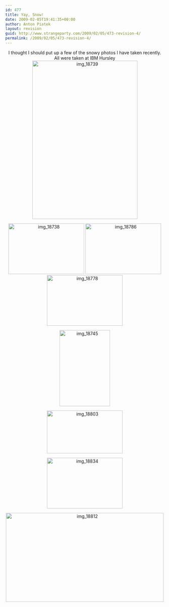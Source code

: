 ```yaml
---
id: 477
title: Yay, Snow!
date: 2009-02-05T19:41:35+00:00
author: Anton Piatek
layout: revision
guid: http://www.strangeparty.com/2009/02/05/473-revision-4/
permalink: /2009/02/05/473-revision-4/
---
```

<p style="text-align: center;">
  I thought I should put up a few of the snowy photos I have taken recently. All were taken at IBM Hursley<a class="tt-flickr tt-flickr-Medium" title="img_18739" href="http://www.flickr.com/photos/antonpiatek/3253203263/"><img class="aligncenter" src="http://farm4.static.flickr.com/3393/3253203263_4dae289299.jpg" alt="img_18739" width="333" height="500" /></a>
</p>

<p style="text-align: center;">
  <a class="tt-flickr tt-flickr-Small" title="img_18738" href="http://www.flickr.com/photos/antonpiatek/3253202841/"><img class="alignnone" src="http://farm4.static.flickr.com/3332/3253202841_c57b0aebc0_m.jpg" alt="img_18738" width="240" height="160" /></a> <a class="tt-flickr tt-flickr-Small" title="img_18786" href="http://www.flickr.com/photos/antonpiatek/3253210321/"><img class="alignnone" src="http://farm4.static.flickr.com/3327/3253210321_6096bc11af_m.jpg" alt="img_18786" width="240" height="160" /></a><span class="tt-flickr tt-flickr-Small"> </span><a class="tt-flickr tt-flickr-Small" title="img_18778" href="http://www.flickr.com/photos/antonpiatek/3254037064/"><img class="aligncenter" src="http://farm4.static.flickr.com/3522/3254037064_bcae629c3b_m.jpg" alt="img_18778" width="240" height="160" /></a><span class="tt-flickr tt-flickr-Small"> </span>
</p>

<p style="text-align: center;">
  <a class="tt-flickr tt-flickr-Small" title="img_18745" href="http://www.flickr.com/photos/antonpiatek/3254032886/"><img class="aligncenter" src="http://farm4.static.flickr.com/3511/3254032886_188afe8c41_m.jpg" alt="img_18745" width="160" height="240" /> </a>
</p>

<p style="text-align: center;">
  <a class="tt-flickr tt-flickr-Small" title="img_18803" href="http://www.flickr.com/photos/antonpiatek/3253213079/"><img class="aligncenter" src="http://farm4.static.flickr.com/3377/3253213079_d677dbef11_m.jpg" alt="img_18803" width="240" height="135" /></a>
</p>

<p style="text-align: center;">
  <a class="tt-flickr tt-flickr-Small" title="img_18834" href="http://www.flickr.com/photos/antonpiatek/3253213721/"><img class="aligncenter" src="http://farm4.static.flickr.com/3383/3253213721_535311b7f3_m.jpg" alt="img_18834" width="240" height="160" /></a>
</p>

<p style="text-align: center;">
  <span class="tt-flickr tt-flickr-Small"> </span> <a class="tt-flickr tt-flickr-Medium" title="img_18812" href="http://www.flickr.com/photos/antonpiatek/3253213335/"><img class="aligncenter" src="http://farm4.static.flickr.com/3330/3253213335_a1726c63f2.jpg" alt="img_18812" width="500" height="281" /></a>
</p>